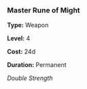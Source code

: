 ### Master Rune of Might

**Type:** Weapon

**Level:** 4

**Cost:** 24d

**Duration:** Permanent

_Double Strength_

